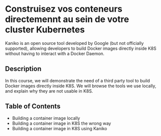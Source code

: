 # Construisez vos conteneurs directemennt au sein de votre cluster Kubernetes

Kaniko is an open source tool developed by Google (but not officially supported), allowing developers to build Docker images directly inside K8S without having to interact with a Docker Daemon.

## Description

In this course, we will demonstrate the need of a third party tool to build Docker images directly inside K8S. We will browse the tools we use locally, and explain why they are not usable in K8S.

## Table of Contents

- Building a container image locally
- Building a container image in K8S the wrong way
- Building a container image in K8S using Kaniko
